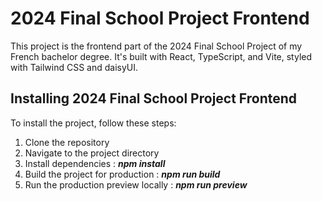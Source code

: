 # 2024 Final School Project Frontend

This project is the frontend part of the 2024 Final School Project of my French bachelor degree. It's built with React, TypeScript, and Vite, styled with Tailwind CSS and daisyUI.

## Installing 2024 Final School Project Frontend

To install the project, follow these steps:

1. Clone the repository
2. Navigate to the project directory
3. Install dependencies : ***npm install***
4. Build the project for production : ***npm run build***
5. Run the production preview locally : ***npm run preview***
